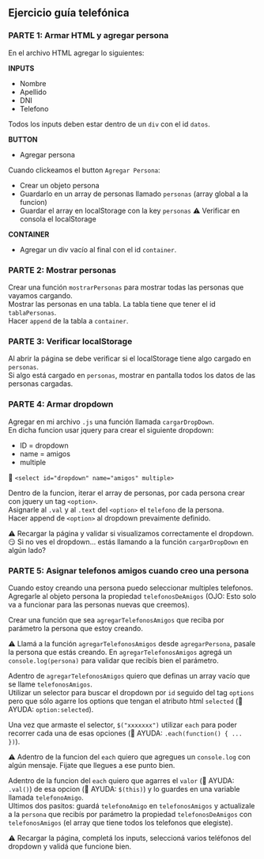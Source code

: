 ## Ejercicio guía telefónica

### PARTE 1: Armar HTML y agregar persona
En el archivo HTML agregar lo siguientes:

**INPUTS**
* Nombre
* Apellido
* DNI
* Telefono

Todos los inputs deben estar dentro de un `div` con el id `datos`.

**BUTTON**
* Agregar persona

Cuando clickeamos el button `Agregar Persona`:
* Crear un objeto persona
* Guardarlo en un array de personas llamado `personas` (array global a la funcion)
* Guardar el array en localStorage con la key `personas`
⚠️ Verificar en consola el localStorage

**CONTAINER**
* Agregar un div vacío al final con el id `container`.

### PARTE 2: Mostrar personas
Crear una función `mostrarPersonas` para mostrar todas las personas que vayamos cargando. <br/>
Mostrar las personas en una tabla. La tabla tiene que tener el id `tablaPersonas`. <br/>
Hacer `append` de la tabla a `container`. <br/>


### PARTE 3: Verificar localStorage
Al abrir la página se debe verificar si el localStorage tiene algo cargado en `personas`. <br/>
Si algo está cargado en `personas`, mostrar en pantalla todos los datos de las personas cargadas. <br/>

### PARTE 4: Armar dropdown
Agregar en mi archivo `.js` una función llamada `cargarDropDown`. <br/>
En dicha funcion usar jquery para crear el siguiente dropdown:
* ID = dropdown
* name = amigos
* multiple

🙋‍ `<select id="dropdown" name="amigos" multiple>` <br/>

Dentro de la funcion, iterar el array de personas, por cada persona crear con jquery un tag `<option>`. <br/>
Asignarle al `.val` y al `.text` del `<option>`  el `telefono` de la persona.<br/>
Hacer append de `<option>` al dropdown prevaimente definido.<br/>

⚠️ Recargar la página y validar si visualizamos correctamente el dropdown.<br/>
😏 Si no ves el dropdown... estás llamando a la función `cargarDropDown` en algún lado?

### PARTE 5: Asignar telefonos amigos cuando creo una persona
Cuando estoy creando una persona puedo seleccionar multiples telefonos.<br/>
Agregarle al objeto persona la propiedad `telefonosDeAmigos` (OJO: Esto solo va a funcionar para las personas nuevas que creemos).<br/>

Crear una función que sea `agregarTelefonosAmigos` que reciba por parámetro la persona que estoy creando.<br/>

⚠️ Llamá a la función `agregarTelefonosAmigos` desde `agregarPersona`, pasale la persona que estás creando. En `agregarTelefonosAmigos` agregá un `console.log(persona)` para validar que recibís bien el parámetro. <br/>

Adentro de `agregarTelefonosAmigos` quiero que definas un array vacío que se llame `telefonosAmigos`.<br/>
Utilizar un selector para buscar el dropdown por `id` seguido del tag `options` pero que sólo agarre los options que tengan el atributo html `selected` (🙋‍ AYUDA: `option:selected`).<br/>

Una vez que armaste el selector, `$("xxxxxxx")` utilizar `each` para poder recorrer cada una de esas opciones
(🙋‍ AYUDA: `.each(function() { ... })`).<br/>

⚠️ Adentro de la funcion del `each` quiero que agregues un `console.log` con algún mensaje. Fijate que llegues a ese punto bien.<br/>

Adentro de la funcion del `each` quiero que agarres el `valor` (🙋‍ AYUDA: `.val()`) de esa opcion (🙋‍ AYUDA: `$(this)`) y lo guardes en una variable llamada `telefonoAmigo`.<br/>
Ultimos dos pasitos: guardá `telefonoAmigo` en `telefonosAmigos` y actualizale a la `persona` que recibís por parámetro la propiedad `telefonosDeAmigos` con `telefonosAmigos` (el array que tiene todos los telefonos que elegiste).<br/>

⚠️ Recargar la página, completá los inputs, seleccioná varios teléfonos del dropdown y validá que funcione bien.



